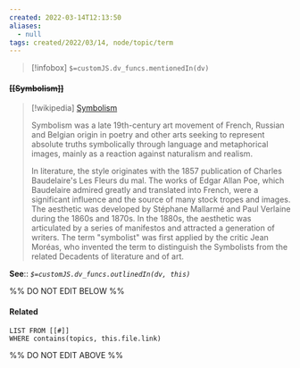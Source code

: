 ```yaml
---
created: 2022-03-14T12:13:50 
aliases:
  - null
tags: created/2022/03/14, node/topic/term
---
```

> [!infobox]
`$=customJS.dv_funcs.mentionedIn(dv)`

#### <s class="topic-title">[[Symbolism]]</s>

> [!wikipedia] [Symbolism](https://en.wikipedia.org/wiki/Symbolism%20(arts))
> 
> Symbolism was a late 19th-century art movement of French, Russian and Belgian origin in poetry and other arts seeking to represent absolute truths symbolically through language and metaphorical images, mainly as a reaction against naturalism and realism.
> 
> In literature, the style originates with the 1857 publication of Charles Baudelaire's Les Fleurs du mal. The works of Edgar Allan Poe, which Baudelaire admired greatly and translated into French, were a significant influence and the source of many stock tropes and images. The aesthetic was developed by Stéphane Mallarmé and Paul Verlaine during the 1860s and 1870s. In the 1880s, the aesthetic was articulated by a series of manifestos and attracted a generation of writers.  The term "symbolist" was first applied by the critic Jean Moréas, who invented the term to distinguish the Symbolists from the related Decadents of literature and of art.
>


**See**::
*`$=customJS.dv_funcs.outlinedIn(dv, this)`*

%% DO NOT EDIT BELOW %%

#### Related 

```dataview
LIST FROM [[#]]
WHERE contains(topics, this.file.link)
```
%% DO NOT EDIT ABOVE %%
